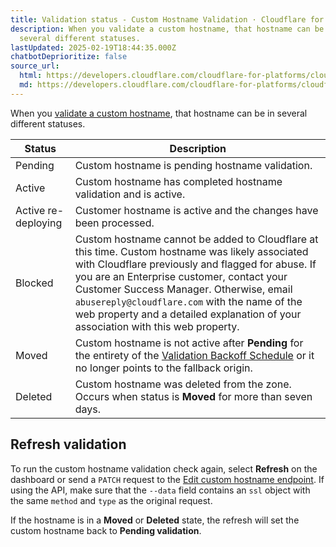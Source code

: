 ```yaml
---
title: Validation status - Custom Hostname Validation · Cloudflare for Platforms docs
description: When you validate a custom hostname, that hostname can be in
  several different statuses.
lastUpdated: 2025-02-19T18:44:35.000Z
chatbotDeprioritize: false
source_url:
  html: https://developers.cloudflare.com/cloudflare-for-platforms/cloudflare-for-saas/domain-support/hostname-validation/validation-status/
  md: https://developers.cloudflare.com/cloudflare-for-platforms/cloudflare-for-saas/domain-support/hostname-validation/validation-status/index.md
---
```


When you [validate a custom hostname](https://developers.cloudflare.com/cloudflare-for-platforms/cloudflare-for-saas/domain-support/hostname-validation/), that hostname can be in several different statuses.

| Status | Description |
| - | - |
| Pending | Custom hostname is pending hostname validation. |
| Active | Custom hostname has completed hostname validation and is active. |
| Active re-deploying | Customer hostname is active and the changes have been processed. |
| Blocked | Custom hostname cannot be added to Cloudflare at this time. Custom hostname was likely associated with Cloudflare previously and flagged for abuse. If you are an Enterprise customer, contact your Customer Success Manager. Otherwise, email `abusereply@cloudflare.com` with the name of the web property and a detailed explanation of your association with this web property. |
| Moved | Custom hostname is not active after **Pending** for the entirety of the [Validation Backoff Schedule](https://developers.cloudflare.com/cloudflare-for-platforms/cloudflare-for-saas/domain-support/hostname-validation/backoff-schedule/) or it no longer points to the fallback origin. |
| Deleted | Custom hostname was deleted from the zone. Occurs when status is **Moved** for more than seven days. |

## Refresh validation

To run the custom hostname validation check again, select **Refresh** on the dashboard or send a `PATCH` request to the [Edit custom hostname endpoint](https://developers.cloudflare.com/api/resources/custom_hostnames/methods/edit/). If using the API, make sure that the `--data` field contains an `ssl` object with the same `method` and `type` as the original request.

If the hostname is in a **Moved** or **Deleted** state, the refresh will set the custom hostname back to **Pending validation**.
